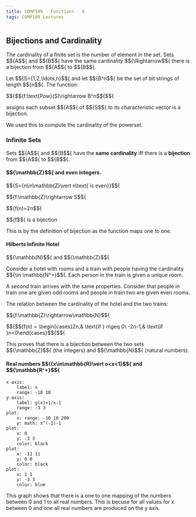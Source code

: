 ```yaml
---
title: COMP109 - Functions - 6
tags: COMP109 Lectures
---
```

## Bijections and Cardinality
The cardinality of a finite set is the number of element in the set. Sets $${A$${ and $${B$${ have the same cardinality $${\Rightarrow$${ there is a bijection from $${A$${ to $${B$${.

Let $${S=\{1,2,\ldots,n\}$${ and let $${B^n$${ be the set of bit strings of length $${n$${. The function:

$${$${f:\text{Pow}(S)\rightarrow B^n$${$${

assigns each subset $${A$${ of $${S$${ to its characteristic vector is a bijection.

We used this to compute the cardinality of the powerset.

### Infinite Sets
Sets $${A$${ and $${B$${ have the **same cardinality** iff there is a **bijection** from $${A$${ to $${B$${.

#### $${\mathbb{Z}$${ and even integers.

$${S=\{n\in\mathbb{Z}\vert n\text{ is even}\}$${

$${f:\mathbb{Z}\rightarrow S$${

$${f(n)=2n$${

$${f$${ is a bijection

This is by the definition of bijection as the function maps one to one.

#### Hilberts Infinite Hotel

$${\mathbb{N}$${ and $${\mathbb{Z}$${

Consider a hotel with rooms and a train with people having the cardinality $${\in \mathbb{N^+}$${. Each person in the train is given a unique room.

A second train arrives with the same properties. Consider that people in train one are given odd rooms and people in train two are given even rooms.

The relation between the cardinality of the hotel and the two trains:

$${f:\mathbb{Z}\rightarrow\mathbb{N}$${

$${$${f(n) = \begin{cases}2n,& \text{if } n\geq 0\\ -2n-1,& \text{if }n<0\end{cases}$${$${

This proves that there is a bijection between the two sets $${\mathbb{Z}$${ (the integers) and $${\mathbb{N}$${ (natural numbers).

#### Real numbers $${\{x\in\mathbb{R}\vert o<x<1\}$${ and $${\mathbb{R^+}$${

```charter
x-axis:
	label: x
	range: -10 10
y-axis:
	label: g(x)=1/x-1
	range: -3 3
plot:
	x: range: -10 10 200
	y: math: x^(-1)-1
plot:
	x: 0
	y: -3 3
	color: black
plot:
	x: -11 11
	y: 0 0
	color: black
plot:
	x: 1 1
	y: -3 3
	color: blue
```

This graph shows that there is a one to one mapping of the numbers between 0 and 1 to all real numbers. This is becuse for all values for x between 0 and one all real numbers are produced on the y axis.

